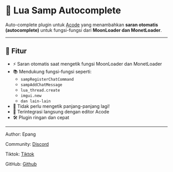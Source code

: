 # 🌙 Lua Samp Autocomplete

Auto-complete plugin untuk [Acode](https://acode.foxdebug.com/) yang menambahkan **saran otomatis (autocomplete)** untuk fungsi-fungsi dari **MoonLoader dan MonetLoader**.

---

## 🔧 Fitur

- ⚡ Saran otomatis saat mengetik fungsi MoonLoader dan MonetLoader
- 📚 Mendukung fungsi-fungsi seperti:
  - `sampRegisterChatCommand`
  - `sampAddChatMessage`
  - `lua_thread.create`
  - `imgui.new`
  - `dan lain-lain`
- 🤖 Tidak perlu mengetik panjang-panjang lagi!
- 🧩 Terintegrasi langsung dengan editor Acode
- 🛠️ Plugin ringan dan cepat

---

Author: Epang

Community: [Discord](https://discord.gg/6WGtywPt55)

Tiktok: [Tiktok](https://www.tiktok.com/@epang133?_t=ZS-8yIPQ2CgTED&_r=1)

GitHub: [Github](https://github.com/epangg)
